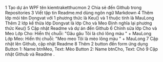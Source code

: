 1 Tạo dự án WPF tên kiemtraketthucmon
2 Chia sẻ đến Github trong Repositories
3 Viết tập tin Readme.md dùng ngôn ngữ Markdown
4  Thêm lớp mói tên Dongvat với 1 phương thức là Keu() và 1 thuộc tính là MauLong
   Thêm 2 lớp kế thừa lớp Dongvat là lớp Cho và Meo Định nghĩa lại phương thức Keu()
5 Cập nhật Readme và dự án đến Github
6  Chỉnh sửa lớp Cho và Meo
   Lớp Cho: Hiển thị chuỗi: "Gâu gâu Tôi là chó lông màu " + MauLong
   Lớp Meo: Hiển thị chuỗi: "Meo meo Tôi là mèo lông màu " + MauLong
7 Cập nhật lên Github, cập nhật Readme
8 Thêm 2 button đến form ứng dụng
  Button 1: Name btnMeo, Text: Mèo
  Button 2: Name btnCho, Text: Chó
9 Cập nhật Github và Readme .

